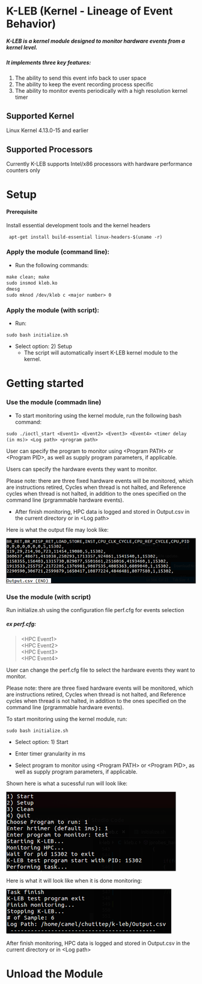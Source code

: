 # K-LEB (Kernel - Lineage of Event Behavior)
##### K-LEB is a kernel module designed to monitor hardware events from a kernel level. 

##### It implements three key features:

1. The ability to send this event info back to user space
2. The ability to keep the event recording process specific
3. The ability to monitor events periodically with a high resolution kernel timer

## Supported Kernel
Linux Kernel 4.13.0-15 and earlier

## Supported Processors
Currently K-LEB supports Intel/x86 processors with hardware performance counters only

# Setup

#### Prerequisite 
Install essential development tools and the kernel headers 
```
 apt-get install build-essential linux-headers-$(uname -r)
```

### Apply the module (command line):

- Run the following commands:
```
make clean; make
sudo insmod kleb.ko
dmesg
sudo mknod /dev/kleb c <major number> 0
```

### Apply the module (with script):
-  Run: 
```
sudo bash initialize.sh
```
- Select option: 2) Setup
    - The script will automatically insert K-LEB kernel module to the kernel.
    
# Getting started

### Use the module (commadn line)

- To start monitoring using the kernel module, run the following bash command:
```
sudo ./ioctl_start <Event1> <Event2> <Event3> <Event4> <timer delay (in ms)> <Log path> <program path>
```

User can specify the program to monitor using \<Program PATH\> or \<Program PID\>, as well as supply program parameters, if applicable.

Users can specify the hardware events they want to monitor.

Please note: there are three fixed hardware events will be monitored, which are instructions retired, Cycles when thread is not halted, and Reference cycles when thread is not halted, in addition to the ones specified on the command line (prgrammable hardware events). 


- After finish monitoring, HPC data is logged and stored in Output.csv in the current directory or in \<Log path\>

Here is what the output file may look like:

![](Images/output.png)

### Use the module (with script)

Run initialize.sh using the configuration file perf.cfg for events selection

##### ex perf.cfg:

> \<HPC Event1\> <br>
\<HPC Event2\> <br>
\<HPC Event3\> <br>
\<HPC Event4\> <br>

User can change the perf.cfg file to select the hardware events they want to monitor.

Please note: there are three fixed hardware events will be monitored, which are instructions retired, Cycles when thread is not halted, and Reference cycles when thread is not halted, in addition to the ones specified on the command line (prgrammable hardware events). 

To start monitoring using the kernel module, run:
```
sudo bash initialize.sh
```
- Select option: 1) Start

- Enter timer granularity in ms

- Select program to monitor using \<Program PATH\> or \<Program PID\>, as well as supply program parameters, if applicable. 

Shown here is what a sucessful run will look like:

![](Images/Runstart.png)

Here is what it will look like when it is done monitoring:

![](Images/StopMonitoring.png)

After finish monitoring, HPC data is logged and stored in Output.csv in the current directory or in \<Log path\>

# Unload the Module
